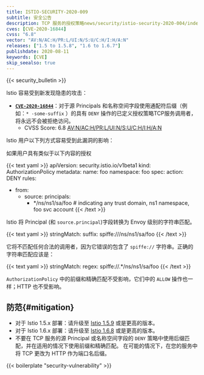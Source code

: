 ```yaml
---
title: ISTIO-SECURITY-2020-009
subtitle: 安全公告
description: TCP 服务的授权策略news/security/istio-security-2020-004/index.md中用于 Principals /名称空间的通配符后缀其 Envoy 配置不正确。
cves: [CVE-2020-16844]
cvss: "6.8"
vector: "AV:N/AC:H/PR:L/UI:N/S:U/C:H/I:H/A:N"
releases: ["1.5 to 1.5.8", "1.6 to 1.6.7"]
publishdate: 2020-08-11
keywords: [CVE]
skip_seealso: true
---
```

{{< security_bulletin >}}

Istio 容易受到新发现隐患的攻击：

* __[`CVE-2020-16844`](https://cve.mitre.org/cgi-bin/cvename.cgi?name=CVE-2020-16844)__：对于源 Principals 和名称空间字段使用通配符后缀（例如：`* -some-suffix` ）的具有 `DENY` 操作的已定义授权策略TCP服务调用者，将永远不会被拒绝访问。
    * CVSS Score: 6.8 [AV:N/AC:H/PR:L/UI:N/S:U/C:H/I:H/A:N](https://nvd.nist.gov/vuln-metrics/cvss/v3-calculator?vector=AV:N/AC:H/PR:L/UI:N/S:U/C:H/I:H/A:N&version=3.1)

Istio 用户以下列方式容易受到此漏洞的影响：

如果用户具有类似于以下内容的授权

{{< text yaml >}}
apiVersion: security.istio.io/v1beta1
kind: AuthorizationPolicy
metadata:
 name: foo
 namespace: foo
spec:
 action: DENY
 rules:
 - from:
   - source:
       principals:
       - */ns/ns1/sa/foo # indicating any trust domain, ns1 namespace, foo svc account
{{< /text >}}

Istio 将 Principal (和 `source.principal`)字段转换为 Envoy 级别的字符串匹配。

{{< text yaml >}}
stringMatch:
  suffix: spiffe:///ns/ns1/sa/foo
{{< /text >}}

它将不匹配任何合法的调用者，因为它错误的包含了 `spiffe://` 字符串。正确的字符串匹配应该是：

{{< text yaml >}}
stringMatch:
  regex: spiffe://.*/ns/ns1/sa/foo
{{< /text >}}

`AuthorizationPolicy` 中的前缀和精确匹配不受影响，它们中的 `ALLOW` 操作也一样；HTTP 也不受影响。

## 防范{#mitigation}

* 对于 Istio 1.5.x 部署：请升级至 [Istio 1.5.9](/zh/news/releases/1.5.x/announcing-1.5.8) 或是更高的版本。
* 对于 Istio 1.6.x 部署：请升级至 [Istio 1.6.8](/zh/news/releases/1.6.x/announcing-1.6.8) 或是更高的版本。
* 不要在 TCP 服务的源 Principal 或名称空间字段的 `DENY` 策略中使用后缀匹配，并在适用的情况下使用前缀和精确匹配。 在可能的情况下，在您的服务中将 TCP 更改为 HTTP 作为端口名后缀。

{{< boilerplate "security-vulnerability" >}}